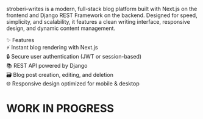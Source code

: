 stroberi-writes is a modern, full-stack blog platform built with Next.js on the frontend and Django REST Framework on the backend. Designed for speed, simplicity, and scalability, it features a clean writing interface, responsive design, and dynamic content management.  

✨ Features  
⚡ Instant blog rendering with Next.js  
🔒 Secure user authentication (JWT or session-based)  
📚 REST API powered by Django  
🗃️ Blog post creation, editing, and deletion  
🌐 Responsive design optimized for mobile & desktop  

# WORK IN PROGRESS

